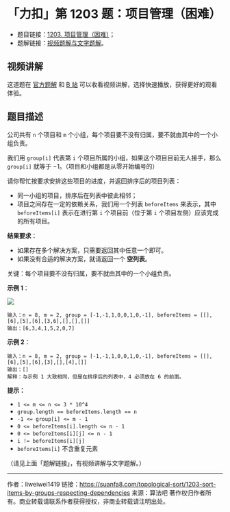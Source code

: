 # 「力扣」第 1203 题：项目管理（困难）

- 题目链接：[1203. 项目管理（困难）](https://leetcode-cn.com/problems/sort-items-by-groups-respecting-dependencies/)；
- 题解链接：[视频题解与文字题解](https://leetcode-cn.com/problems/sort-items-by-groups-respecting-dependencies/solution/1203-xiang-mu-guan-li-by-leetcode-t63b/)。

## 视频讲解

这道题在 [官方题解](https://leetcode-cn.com/problems/sort-items-by-groups-respecting-dependencies/solution/1203-xiang-mu-guan-li-by-leetcode-t63b/) 和 [B 站](https://www.bilibili.com/video/BV1iy4y1m7ye) 可以收看视频讲解，选择快速播放，获得更好的观看体验。

## 题目描述

公司共有 `n` 个项目和 `m` 个小组，每个项目要不没有归属，要不就由其中的一个小组负责。

我们用 `group[i]` 代表第 `i` 个项目所属的小组，如果这个项目目前无人接手，那么 `group[i]` 就等于 $-1$。（项目和小组都是从零开始编号的）

请你帮忙按要求安排这些项目的进度，并返回排序后的项目列表：

- 同一小组的项目，排序后在列表中彼此相邻；
- 项目之间存在一定的依赖关系，我们用一个列表 `beforeItems` 来表示，其中 `beforeItems[i]` 表示在进行第 `i` 个项目前（位于第 `i` 个项目左侧）应该完成的所有项目。

**结果要求**：

- 如果存在多个解决方案，只需要返回其中任意一个即可。
- 如果没有合适的解决方案，就请返回一个 **空列表**。

关键：每个项目要不没有归属，要不就由其中的一个小组负责。

**示例 1**：

![](https://suanfa8-1252206550.cos.ap-shanghai.myqcloud.com/202301250929512.png)

```
输入：n = 8, m = 2, group = [-1,-1,1,0,0,1,0,-1], beforeItems = [[],[6],[5],[6],[3,6],[],[],[]]
输出：[6,3,4,1,5,2,0,7]
```

**示例 2**：

```
输入：n = 8, m = 2, group = [-1,-1,1,0,0,1,0,-1], beforeItems = [[],[6],[5],[6],[3],[],[4],[]]
输出：[]
解释：与示例 1 大致相同，但是在排序后的列表中，4 必须放在 6 的前面。
```

**提示：**

- `1 <= m <= n <= 3 * 10^4`
- `group.length == beforeItems.length == n`
- `-1 <= group[i] <= m - 1`
- `0 <= beforeItems[i].length <= n - 1`
- `0 <= beforeItems[i][j] <= n - 1`
- `i != beforeItems[i][j]`
- `beforeItems[i]` 不含重复元素

（请见上面「题解链接」，有视频讲解与文字题解。）



---

作者：liweiwei1419
链接：https://suanfa8.com/topological-sort/1203-sort-items-by-groups-respecting-dependencies
来源：算法吧
著作权归作者所有。商业转载请联系作者获得授权，非商业转载请注明出处。